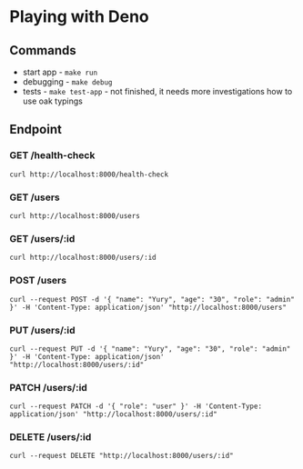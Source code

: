 # Playing with Deno

## Commands
- start app - `make run`
- debugging - `make debug`
- tests - `make test-app` - not finished, it needs more investigations how to use oak typings

## Endpoint
### GET /health-check
`curl http://localhost:8000/health-check`

### GET /users
`curl http://localhost:8000/users`

### GET /users/:id
`curl http://localhost:8000/users/:id`

### POST /users
`curl --request POST -d '{ "name": "Yury", "age": "30", "role": "admin" }' -H 'Content-Type: application/json' "http://localhost:8000/users"`

### PUT /users/:id
`curl --request PUT -d '{ "name": "Yury", "age": "30", "role": "admin" }' -H 'Content-Type: application/json' "http://localhost:8000/users/:id"`

### PATCH /users/:id
`curl --request PATCH -d '{ "role": "user" }' -H 'Content-Type: application/json' "http://localhost:8000/users/:id"`

### DELETE /users/:id
`curl --request DELETE "http://localhost:8000/users/:id"`
